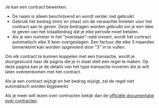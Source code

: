 Je kan een contract bewerken.

* De naam is alleen beschrijvend en wordt verder niet gebruikt.
* Gebruik het bedrag (min) en (max) om de verwachte limieten voor het contract aan te geven. Deze bedragen worden gebruikt om je een idee te geven van het totaalbedrag dat je elke periode moet betalen.
* Als je een nummer in het "overslaan"-veld invoert, wordt het contract automatisch elke X keer overgeslagen. Een factuur die elke 3 maanden binnenkomt kan worden opgevoerd door "3" in te vullen.

Om elk contract te kunnen koppelen met een transactie, wordt je doorgestuurd naar de pagina die je in staat stelt een regel te maken. Op deze pagina kan je de details van het type transactie invoeren die je wilt laten overeenkomen met het contract.

Als je een contract wijzigt en het bedrag wijzigt, zal de regel niet automatisch worden bijgewerkt.

Als je meer wilt lezen over contracten bekijk dan de [officiële documentatie over contracten](https://firefly-iii.readthedocs.io/en/latest/advanced/bills.html).